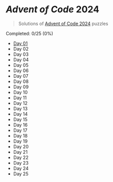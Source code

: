 # _Advent of Code_ 2024

> Solutions of [Advent of Code 2024](http://adventofcode.com/2024/) puzzles

Completed: 0/25 (0%)

-   [Day 01](https://github.com/ssynowiec/AdventOfCode/tree/main/2024/Day%2001)
-   Day 02
-   Day 03
-   Day 04
-   Day 05
-   Day 06
-   Day 07
-   Day 08
-   Day 09
-   Day 10
-   Day 11
-   Day 12
-   Day 13
-   Day 14
-   Day 15
-   Day 16
-   Day 17
-   Day 18
-   Day 19
-   Day 20
-   Day 21
-   Day 22
-   Day 23
-   Day 24
-   Day 25
